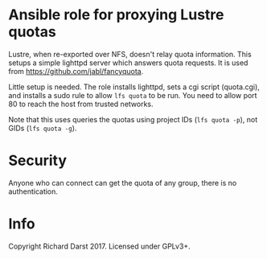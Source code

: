 # Ansible role for proxying Lustre quotas

Lustre, when re-exported over NFS, doesn't relay quota information.
This setups a simple lighttpd server which answers quota requests.  It
is used from https://github.com/jabl/fancyquota.

Little setup is needed.  The role installs lighttpd, sets a cgi script
(quota.cgi), and installs a sudo rule to allow `lfs quota` to be run.
You need to allow port 80 to reach the host from trusted networks.

Note that this uses queries the quotas using project IDs (`lfs quota
-p`), not GIDs (`lfs quota -g`).

# Security

Anyone who can connect can get the quota of any group, there is no
authentication.

# Info

Copyright Richard Darst 2017.  Licensed under GPLv3+.
